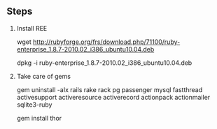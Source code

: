 Steps
-----

1. Install REE

    wget http://rubyforge.org/frs/download.php/71100/ruby-enterprise_1.8.7-2010.02_i386_ubuntu10.04.deb

    dpkg -i ruby-enterprise_1.8.7-2010.02_i386_ubuntu10.04.deb

2. Take care of gems

    gem uninstall -aIx rails rake rack pg passenger mysql fastthread activesupport activeresource activerecord actionpack actionmailer sqlite3-ruby

    gem install thor

